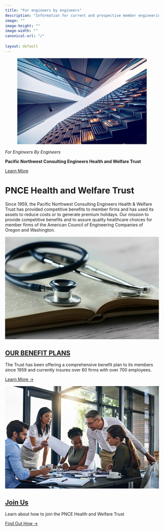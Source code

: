 ```yaml
---
title: "For engineers by engineers"
description: "Information for current and prospective member engineering firms in the Pacific Northwest states of Oregon and Washington in the PNCE health and welfare trust"
image: ""
image-height: ""
image-width: ""
canonical-url: "/"

layout: default
---
```


<div class="banner banner-lg">
    <div class="color-overlay"></div>
    <figure id="thumbnail">
      <img src="/assets/images/2023-HomePageBanner.jpg" 
        data-image-dimensions="2508x1672"
        data-image-focal-point="0.97,0.54" 
        alt="Artistic photograph looking straight up from the street view to the top of three buildings" />
    </figure>
    <div class="description">
      <p><em>For Engineers By Engineers</em></p>
      <p><strong>Pacific Northwest Consulting Engineers Health and Welfare Trust</strong></p>
      <p><a href="/benefits/at-a-glance">Learn More</a></p>
    </div>
  </div>

  <div class="container main-body">
    <div class="row">
      <div class="col-12">
        <h1 class="center">
          PNCE Health and Welfare Trust
        </h1>
        <p class="center">
          Since 1959, the Pacific Northwest Consulting Engineers Health &amp; Welfare Trust has provided competitive
          benefits to member firms and has used its assets to
          reduce costs or to generate premium holidays. Our
          mission to provide competitive benefits and to assure quality
          healthcare choices for member firms of the American
          Council of Engineering Companies of Oregon and
          Washington.
        </p>
      </div>
    </div>
    <div class="row">
      <div class="col-6 center">
        <a href="/benefits/at-a-glance">
          <div>
            <img 
                class="thumb-image" 
                src="/assets/images/2023-Medical-95599901-1000x667.jpg"
                data-src="/assets/images/2023-Medical-95599901-1000x667.jpg" 
                data-image-dimensions="1000x667"
                data-image-focal-point="0.5,0.5" 
                alt="A sethescope laying partially coiled on top of an open book" />
          </div>
        </a>
        <h2 class="center">
          <a href="/benefits/at-a-glance">OUR BENEFIT PLANS</a>
        </h2>
        <p class="center">
          The Trust has been offering a comprehensive benefit
          plan to its members since 1959 and currently insures
          over 60 firms with over 700 employees.
        </p>
        <p class="center">
          <a href="/benefits/at-a-glance">Learn More →</a>
        </p>
      </div>
      <div class="col-6 center">
        <a href="/join">
          <div>
            <img 
                class="thumb-image" 
                src="/assets/images/2023-PeopleAroundATable-625741228-1000x667.jpg"
                data-src="/assets/images/2023-PeopleAroundATable-625741228-1000x667.jpg" 
                data-image-dimensions="500x300"
                data-image-focal-point="0.5,0.5" 
                alt="A diverse group of people sitting around a table looking over paperwork" />
          </div>
        </a>
        <h2 class="center">
          <a href="/join">Join Us</a>
        </h2>
        <p class="center">
          Learn about how to join the PNCE Health and Welfare
          Trust
        </p>
        <p class="center">
          <a href="/join">Find Out How →</a>
        </p>
      </div>
    </div>
    </div>
  <script src="/assets/javascript/tobii.min.js"></script>
  <script type="text/javascript">
    const tobii = new Tobii()
  </script>
